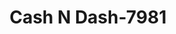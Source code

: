 ---
f_zip-code: 49091
f_state-code: MI
title: Cash N Dash-7981
f_phone: 269-659-4515
f_city-only: Sturgis
f_address: 304 West Chicago Rd Sturgis
f_location-unique-id: '7981'
slug: cash-n-dash-7981
updated-on: '2024-05-30T13:46:58.046Z'
created-on: '2024-05-30T13:36:59.803Z'
published-on: '2024-05-30T13:54:32.469Z'
f_city-state: cms/city/sturgis-mi.md
f_company: cms/company/cash-n-dash.md
f_state: cms/state/michigan.md
layout: '[payday-loan].html'
tags: payday-loan
---